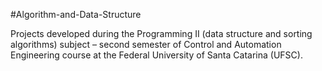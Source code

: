 #Algorithm-and-Data-Structure

Projects developed during the Programming II (data structure and sorting algorithms) subject – second semester of Control and Automation Engineering course at the Federal University of Santa Catarina (UFSC).
 
